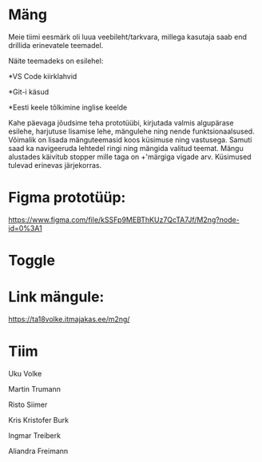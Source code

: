 # Mäng

Meie tiimi eesmärk oli luua veebileht/tarkvara, millega kasutaja saab end drillida erinevatele teemadel. 

Näite teemadeks on esilehel:

*VS Code kiirklahvid

*Git-i käsud

*Eesti keele tõlkimine inglise keelde

Kahe päevaga jõudsime teha prototüübi, kirjutada valmis algupärase esilehe, harjutuse lisamise lehe, mängulehe ning nende funktsionaalsused.
Võimalik on lisada mänguteemasid koos küsimuse ning vastusega. Samuti saad ka navigeeruda lehtedel ringi ning mängida valitud teemat. Mängu alustades käivitub stopper mille taga on +'märgiga vigade arv. Küsimused tulevad erinevas järjekorras. 

# Figma prototüüp:
https://www.figma.com/file/kSSFp9MEBThKUz7QcTA7Jf/M2ng?node-id=0%3A1

# Toggle

# Link mängule:
https://ta18volke.itmajakas.ee/m2ng/

# Tiim

Uku Volke

Martin Trumann

Risto Siimer

Kris Kristofer Burk

Ingmar Treiberk

Aliandra Freimann
